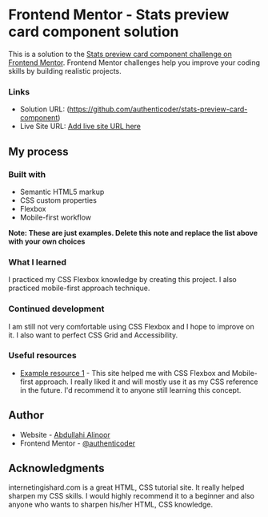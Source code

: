 # Frontend Mentor - Stats preview card component solution

This is a solution to the [Stats preview card component challenge on Frontend Mentor](https://www.frontendmentor.io/challenges/stats-preview-card-component-8JqbgoU62). Frontend Mentor challenges help you improve your coding skills by building realistic projects.

### Links

- Solution URL: (https://github.com/authenticoder/stats-preview-card-component)
- Live Site URL: [Add live site URL here](https://your-live-site-url.com)

## My process

### Built with

- Semantic HTML5 markup
- CSS custom properties
- Flexbox
- Mobile-first workflow

**Note: These are just examples. Delete this note and replace the list above with your own choices**

### What I learned

I practiced my CSS Flexbox knowledge by creating this project. I also practiced mobile-first approach technique.

### Continued development

I am still not very comfortable using CSS Flexbox and I hope to improve on it. I also want to perfect CSS Grid and Accessibility. 

### Useful resources

- [Example resource 1](https://www.internetingishard.com/html-and-css/) - This site helped me with CSS Flexbox and Mobile-first approach. I really liked it and will mostly use it as my CSS reference in the future. I'd recommend it to anyone still learning this concept.

## Author

- Website - [Abdullahi Alinoor](https://authenticoder.github.io/)
- Frontend Mentor - [@authenticoder](https://www.frontendmentor.io/profile/authenticoder/)

## Acknowledgments

internetingishard.com is a great HTML, CSS tutorial site. It really helped sharpen my CSS skills. I would highly recommend it to a beginner and also anyone who wants to sharpen his/her HTML, CSS knowledge.
